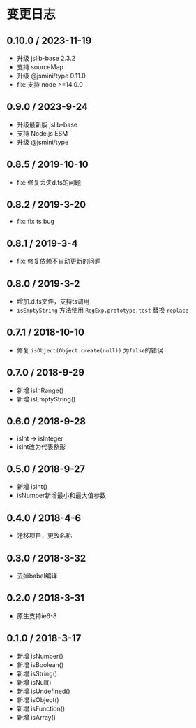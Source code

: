 # 变更日志

## 0.10.0 / 2023-11-19

- 升级 jslib-base 2.3.2
- 支持 sourceMap
- 升级 @jsmini/type 0.11.0
- fix: 支持 node >=14.0.0

## 0.9.0 / 2023-9-24

- 升级最新版 jslib-base
- 支持 Node.js ESM
- 升级 @jsmini/type

## 0.8.5 / 2019-10-10

- fix: 修复丢失d.ts的问题

## 0.8.2 / 2019-3-20

- fix: fix ts bug

## 0.8.1 / 2019-3-4

- fix: 修复依赖不自动更新的问题

## 0.8.0 / 2019-3-2

- 增加.d.ts文件，支持ts调用
- `isEmptyString` 方法使用 `RegExp.prototype.test` 替换 `replace`

## 0.7.1 / 2018-10-10

- 修复 `isObject(Object.create(null))` 为`false`的错误

## 0.7.0 / 2018-9-29

- 新增 isInRange()
- 新增 isEmptyString()

## 0.6.0 / 2018-9-28

- isInt -> isInteger
- isInt改为代表整形

## 0.5.0 / 2018-9-27

- 新增 isInt()
- isNumber新增最小和最大值参数

## 0.4.0 / 2018-4-6

- 迁移项目，更改名称

## 0.3.0 / 2018-3-32

- 去掉babel编译

## 0.2.0 / 2018-3-31

- 原生支持ie6-8

## 0.1.0 / 2018-3-17

- 新增 isNumber()
- 新增 isBoolean()
- 新增 isString()
- 新增 isNull()
- 新增 isUndefined()
- 新增 isObject()
- 新增 isFunction()
- 新增 isArray()

